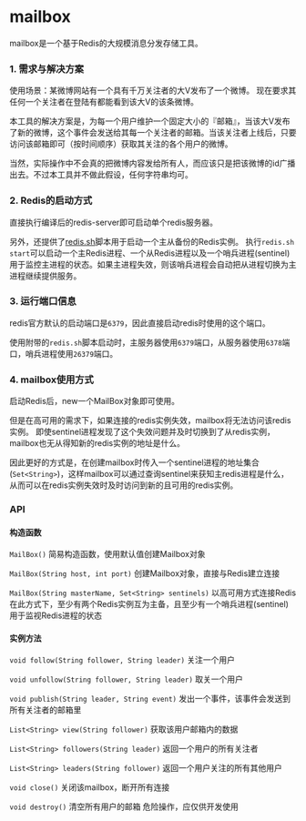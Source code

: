 # mailbox
mailbox是一个基于Redis的大规模消息分发存储工具。

### 1. 需求与解决方案

使用场景：某微博网站有一个具有千万关注者的大V发布了一个微博。
现在要求其任何一个关注者在登陆有都能看到该大V的该条微博。

本工具的解决方案是，为每一个用户维护一个固定大小的『邮箱』，当该大V发布了新的微博，这个事件会发送给其每一个关注者的邮箱。当该关注者上线后，只要访问该邮箱即可（按时间顺序）获取其关注的各个用户的微博。

当然，实际操作中不会真的把微博内容发给所有人，而应该只是把该微博的id广播出去。不过本工具并不做此假设，任何字符串均可。

### 2. Redis的启动方式

直接执行编译后的redis-server即可启动单个redis服务器。

另外，还提供了[redis.sh](./src/main/resources/redis/redis.sh)脚本用于启动一个主从备份的Redis实例。
执行`redis.sh start`可以启动一个主Redis进程、一个从Redis进程以及一个哨兵进程(sentinel)用于监控主进程的状态。如果主进程失效，则该哨兵进程会自动把从进程切换为主进程继续提供服务。

### 3. 运行端口信息

redis官方默认的启动端口是`6379`，因此直接启动redis时使用的这个端口。

使用附带的`redis.sh`脚本启动时，主服务器使用`6379`端口，从服务器使用`6378`端口，哨兵进程使用`26379`端口。

### 4. mailbox使用方式

启动Redis后，new一个MailBox对象即可使用。

但是在高可用的需求下，如果连接的redis实例失效，mailbox将无法访问该redis实例。
即使sentinel进程发现了这个失效问题并及时切换到了从redis实例，mailbox也无从得知新的redis实例的地址是什么。

因此更好的方式是，在创建mailbox时传入一个sentinel进程的地址集合(`Set<String>`)，这样mailbox可以通过查询sentinel来获知主redis进程是什么，从而可以在redis实例失效时及时访问到新的且可用的redis实例。

### API

#### 构造函数

`MailBox()`
简易构造函数，使用默认值创建Mailbox对象

`MailBox(String host, int port)`
创建Mailbox对象，直接与Redis建立连接

`MailBox(String masterName, Set<String> sentinels)`
以高可用方式连接Redis 在此方式下，至少有两个Redis实例互为主备，且至少有一个哨兵进程(sentinel)用于监视Redis进程的状态

#### 实例方法

`void follow(String follower, String leader)`
关注一个用户

`void unfollow(String follower, String leader)`
取关一个用户

`void publish(String leader, String event)`
发出一个事件，该事件会发送到所有关注者的邮箱里

`List<String> view(String follower)`
获取该用户邮箱内的数据

`List<String> followers(String leader)`
返回一个用户的所有关注者

`List<String> leaders(String follower)`
返回一个用户关注的所有其他用户

`void close()`
关闭该mailbox，断开所有连接

`void destroy()`
清空所有用户的邮箱 危险操作，应仅供开发使用
